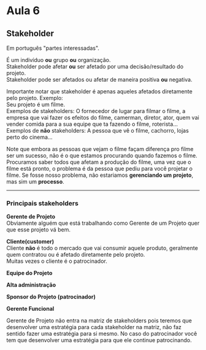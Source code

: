 # Aula 6

## Stakeholder
Em português "partes interessadas".

É um indivíduo **ou** grupo **ou** organização.  
Stakeholder pode afetar **ou** ser afetado por uma decisão/resultado do projeto.  
Stakeholder pode ser afetados ou afetar de maneira positiva **ou** negativa.  

Importante notar que stakeholder é apenas aqueles afetados diretamente pelo projeto. Exemplo:   
Seu projeto é um filme.  
Exemplos de stakeholders: O fornecedor de lugar para filmar o filme, a empresa que vai fazer os efeitos do filme, camerman, diretor, ator, quem vai vender comida para a sua equipe que ta fazendo o filme, roterista...  
Exemplos de **não** stakeholders: A pessoa que vê o filme, cachorro, lojas perto do cinema...  

Note que embora as pessoas que vejam o filme façam diferença pro filme ser um sucesso, não é o que estamos procurando quando fazemos o filme. Procuramos saber todos que afetam a produção do filme, uma vez que o filme está pronto, o problema é da pessoa que pediu para você projetar o filme. Se fosse nosso problema, não estariamos **gerenciando um projeto**, mas sim um **processo**.  

---

### Principais stakeholders

**Gerente de Projeto**  
Obviamente alguém que está trabalhando como Gerente de um Projeto quer que esse projeto vá bem.  

**Cliente(customer)**  
Cliente **não** é todo o mercado que vai consumir aquele produto, geralmente quem contratou ou é afetado diretamente pelo projeto.  
Muitas vezes o cliente é o patrocinador.

**Equipe do Projeto**  

**Alta administração**  

**Sponsor do Projeto (patrocinador)**  

**Gerente Funcional**  


Gerente de Projeto não entra na matriz de stakeholders pois teremos que desenvolver uma estratégia para cada stakeholder na matriz,  não faz sentido fazer uma estratégia para si mesmo. No caso do patrocinador você tem que desenvolver uma estratégia para que ele continue patrocinando.  
